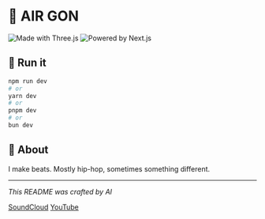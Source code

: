 
# 💎 AIR GON

![Made with Three.js](https://img.shields.io/badge/Made_with-Three.js-black?style=for-the-badge&logo=three.js)
![Powered by Next.js](https://img.shields.io/badge/Powered_by-Next.js-black?style=for-the-badge&logo=next.js)

## 💎 Run it
```bash
npm run dev
# or
yarn dev
# or
pnpm dev
# or
bun dev
```

## 💎 About

I make beats. Mostly hip-hop, sometimes something different. 

---

*This README was crafted by AI* 

[SoundCloud](https://soundcloud.com/air-gon)
[YouTube](https://www.youtube.com/@Air-Gon)
